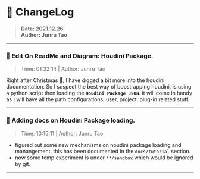 # :hammer: ChangeLog
> __Date: 2021.12.26__<br>
> __Author: Junru Tao__<br>
---

### :electric_plug: Edit On ReadMe and Diagram: Houdini Package.
> Time: 01:32:14 | Author: Junru Tao

Right after Christmas :christmas_tree:, I have digged a bit more into the houdini documentation. So I suspect the best way of boostrapping houdini, is using a python script then loading the __`Houdini Package JSON`__. it will come in handy as I will have all the path configurations, user, project, plug-in related stuff.

---


### :electric_plug: Adding docs on Houdini Package loading.
> Time: 10:16:11 | Author: Junru Tao
* figured out some new mechanisms on houdini package loading and manangement. this has been documented in the `docs/tutorial` section.
* now some temp experiment is under `**/sandbox` which would be ignored by git.
---


